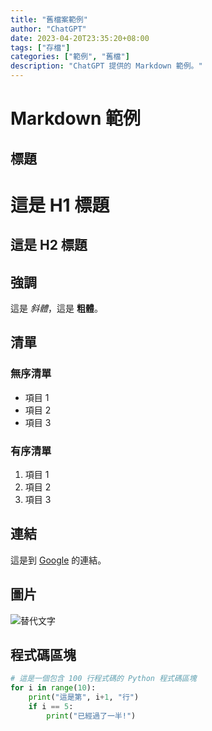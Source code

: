 ```yaml
---
title: "舊檔案範例"
author: "ChatGPT"
date: 2023-04-20T23:35:20+08:00
tags: ["存檔"]
categories: ["範例", "舊檔"]
description: "ChatGPT 提供的 Markdown 範例。"
---
```


# Markdown 範例

## 標題

這是 H1 標題
=====================

這是 H2 標題
---------------------

## 強調

這是 *斜體*，這是 **粗體**。

## 清單

### 無序清單

- 項目 1
- 項目 2
- 項目 3

### 有序清單

1. 項目 1
2. 項目 2
3. 項目 3

## 連結

這是到 [Google](https://www.google.com) 的連結。

## 圖片

![替代文字](https://via.placeholder.com/150 "替代圖片")

## 程式碼區塊

```python
# 這是一個包含 100 行程式碼的 Python 程式碼區塊
for i in range(10):
    print("這是第", i+1, "行")
    if i == 5:
        print("已經過了一半!")
```
